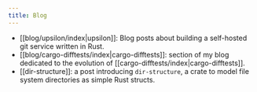 ```yaml
---
title: Blog
---
```

- [[blog/upsilon/index|upsilon]]: Blog posts about building a self-hosted git service written in Rust.
- [[blog/cargo-difftests/index|cargo-difftests]]: section of my blog dedicated to the evolution of [[cargo-difftests/index|cargo-difftests]].
- [[dir-structure]]: a post introducing `dir-structure`, a crate to model file system directories as simple Rust structs.
